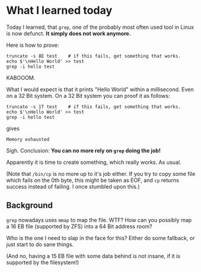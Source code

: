 # What I learned today

Today I learned, that `grep`, one of the probably most often used tool in Linux is now defunct.  **It simply does not work anymore.**

Here is how to prove:

```
truncate -s 8E test    # if this fails, get something that works.
echo $'\nHello World' >> test
grep -i hello test
```

KABOOOM.

What I would expect is that it prints "Hello World" within a millisecond.
Even on a 32 Bit system.  On a 32 Bit system you can proof it as follows:

```
truncate -s 1T test    # if this fails, get something that works.
echo $'\nHello World' >> test
grep -i hello test
```
gives
```
Memory exhausted
```

Sigh.  Conclusion:  **You can no more rely on `grep` doing the job!**

Apparently it is time to create something, which really works.  As usual.

(Note that `/bin/cp` is no more up to it's job either.  If you try to copy some file which fails on the 0th byte,
this might be taken as EOF, and `cp` returns success instead of failing.  I once stumbled upon this.)


## Background

`grep` nowadays uses `mmap` to map the file.  WTF?  How can you possibly map a 16 EB file (supported by ZFS) into a 64 Bit address room?

Who is the one I need to slap in the face for this?  Either do some fallback, or just start to do sane things.

(And no, having a 15 EB file with some data behind is not insane, if it is supported by the filesystem!)
